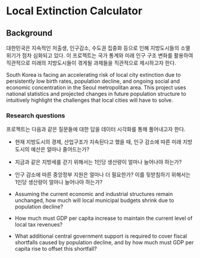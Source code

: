 # Local Extinction Calculator

## Background

대한민국은 지속적인 저출생, 인구감소, 수도권 집중화 등으로 인해 지방도시들의 소멸 위기가 점차 심화되고 있다.
이 프로젝트는 국가 통계와 미래 인구 구조 변화를 활용하여 직관적으로 미래의 지방도시들이 겪게될 과제들을 직관적으로 제시하고자 한다.

South Korea is facing an accelerating risk of local city extinction due to persistently low birth rates, population decline, and ongoing social and economic concentration in the Seoul metropolitan area. This project uses national statistics and projected changes in future population structure to intuitively highlight the challenges that local cities will have to solve.

### Research questions

프로젝트는 다음과 같은 질문들에 대한 답을 데이터 시각화를 통해 풀어내고자 한다.

- 현재 지방도시의 경제, 산업구조가 지속된다고 했을 때, 인구 감소에 따른 미래 지방도시의 예산은 얼마나 줄어드는가?
- 지금과 같은 지방세를 걷기 위해서는 1인당 생산량이 얼마나 늘어나야 하는가?
- 인구 감소에 따른 중앙정부 지원은 얼마나 더 필요한가? 이를 뒷받침하기 위해서는 1인당 생산량이 얼마나 늘어나야 하는가?

- Assuming the current economic and industrial structures remain unchanged, how much will local municipal budgets shrink due to population decline?
- How much must GDP per capita increase to maintain the current level of local tax revenues?
- What additional central government support is required to cover fiscal shortfalls caused by population decline, and by how much must GDP per capita rise to offset this shortfall?
